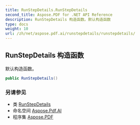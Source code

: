 ```yaml
---
title: RunStepDetails.RunStepDetails
second_title: Aspose.PDF for .NET API Reference
description: RunStepDetails 构造函数。默认构造函数
type: docs
weight: 10
url: /zh/net/aspose.pdf.ai/runstepdetails/runstepdetails/
---
```

## RunStepDetails 构造函数

默认构造函数。

```csharp
public RunStepDetails()
```

### 另请参见

* 类 [RunStepDetails](../)
* 命名空间 [Aspose.Pdf.AI](../../../aspose.pdf.ai/)
* 程序集 [Aspose.PDF](../../../)